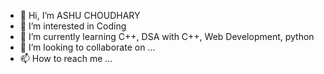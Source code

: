 - 👋 Hi, I’m ASHU CHOUDHARY
- 👀 I’m interested in Coding
- 🌱 I’m currently learning C++, DSA with C++, Web Development, python
- 💞️ I’m looking to collaborate on ...
- 📫 How to reach me ...

<!---
- 👋 Hi, I’m @ashu-2810
ashu-2810/ashu-2810 is a ✨ special ✨ repository because its `README.md` (this file) appears on your GitHub profile.
You can click the Preview link to take a look at your changes.

git init
git status
git add .
git status
git commit -m "first commit"
git status
git remote add origin
git push -u origin master
--->
